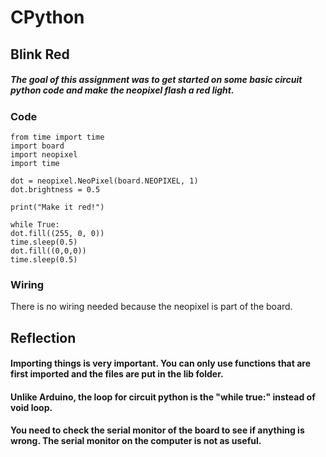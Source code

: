 # CPython
## Blink Red
##### The goal of this assignment was to get started on some basic circuit python code and make the neopixel flash a red light.

### Code
```
from time import time
import board
import neopixel
import time

dot = neopixel.NeoPixel(board.NEOPIXEL, 1)
dot.brightness = 0.5 

print("Make it red!")

while True:
dot.fill((255, 0, 0))
time.sleep(0.5)
dot.fill((0,0,0))
time.sleep(0.5)
```

### Wiring
There is no wiring needed because the neopixel is part of the board. 

## Reflection
#### Importing things is very important. You can only use functions that are first imported and the files are put in the lib folder. 
#### Unlike Arduino, the loop for circuit python is the "while true:" instead of void loop. 
#### You need to check the serial monitor of the board to see if anything is wrong. The serial monitor on the computer is not as useful.
